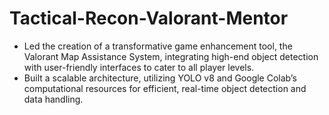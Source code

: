 # Tactical-Recon-Valorant-Mentor

* Led the creation of a transformative game enhancement tool, the Valorant Map Assistance System, integrating high-end object detection
with user-friendly interfaces to cater to all player levels.
* Built a scalable architecture, utilizing YOLO v8 and Google Colab’s computational resources for efficient, real-time object detection and
data handling.
